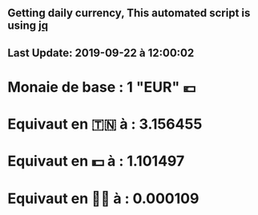 ## Getting daily currency, This automated script is using [jq](https://stedolan.github.io/jq/)
## Last Update:  2019-09-22 à 12:00:02
 # Monaie de base : 1 "EUR" 💶 
 # Equivaut en 🇹🇳 à :  3.156455 
 # Equivaut en 💵 à : 1.101497
 # Equivaut en 🐱‍💻 à :  0.000109
